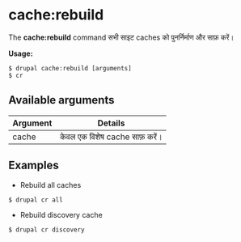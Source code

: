 # cache:rebuild
The **cache:rebuild** command सभी साइट caches को पुनर्निर्माण और साफ़ करें।

**Usage:**
```
$ drupal cache:rebuild [arguments] 
$ cr  
```

## Available arguments
Argument | Details
---------|-------------
cache | केवल एक विशेष cache साफ़ करें।

## Examples
* Rebuild all caches
```
$ drupal cr all
```
* Rebuild discovery cache
```
$ drupal cr discovery
```
